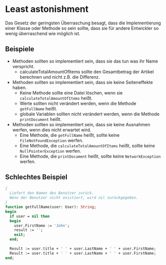 # Least astonishment

Das Gesetz der geringsten Überraschung besagt, dass die Implementierung einer Klasse oder Methode so sein sollte, dass sie für andere Entwickler so wenig überraschend wie möglich ist.

## Beispiele

* Methoden sollten so implementiert sein, dass sie das tun was ihr Name verspricht.
  * calculateTotalAmountOfItems sollte den Gesamtbetrag der Artikel berechnen und nicht z.B. die Differenz.
* Methoden sollten so implementiert sein, dass sie keine Seiteneffekte haben.
  * Keine Methode sollte eine Datei löschen, wenn sie `calculateTotalAmountOfItems` heißt.
  * Werte sollten nicht verändert werden, wenn die Methode `getFullName` heißt.
  * globale Variablen sollten nicht verändert werden, wenn die Methode `printDocument` heißt.
* Methoden sollten so implementiert sein, dass sie keine Ausnahmen werfen, wenn dies nicht erwartet wird.
  * Eine Methode, die `getFullName` heißt, sollte keine `FileNotFoundException` werfen.
  * Eine Methode, die `calculateTotalAmountOfItems` heißt, sollte keine `NullPointerException` werfen.
  * Eine Methode, die `printDocument` heißt, sollte keine `NetworkException` werfen.

## Schlechtes Beispiel

```pascal
{
  Liefert den Namen des Benutzer zurück.
  Wenn der Benutzer nicht existiert, wird nil zurückgegeben.
}
function getFullName(user: User): String;
begin
  if user = nil then
  begin
    user.FirstName := 'John';
    result := '';
    exit;
  end;
    
  Result := user.title + ' ' + user.LastName + ' ' + user.FirstName;
  Result := user.title + ' ' + user.LastName + ' ' + user.FirstName;
end;
```

